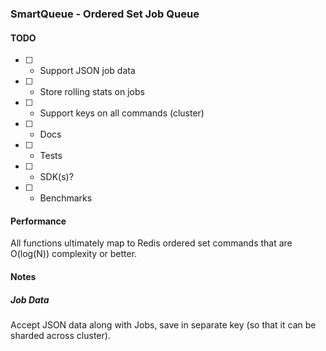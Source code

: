 ### SmartQueue - Ordered Set Job Queue

#### TODO
- [ ] - Support JSON job data
- [ ] - Store rolling stats on jobs
- [ ] - Support keys on all commands (cluster)
- [ ] - Docs
- [ ] - Tests
- [ ] - SDK(s)?
- [ ] - Benchmarks

#### Performance

All functions ultimately map to Redis ordered set commands that are O(log(N)) complexity or better.

#### Notes

##### Job Data
Accept JSON data along with Jobs, save in separate key (so that it can be sharded across cluster).
